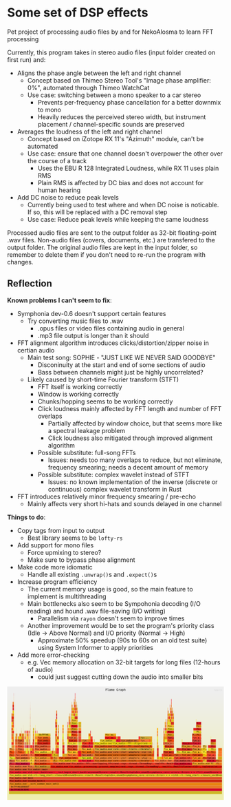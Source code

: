 # Some set of DSP effects
Pet project of processing audio files by and for NekoAlosma to learn FFT processing

Currently, this program takes in stereo audio files (input folder created on first run) and:
* Aligns the phase angle between the left and right channel
  * Concept based on Thimeo Stereo Tool's "Image phase amplifier: 0%", automated through Thimeo WatchCat
  * Use case: switching between a mono speaker to a car stereo
    * Prevents per-frequency phase cancellation for a better downmix to mono
    * Heavily reduces the perceived stereo width, but instrument placement / channel-specific sounds are preserved
* Averages the loudness of the left and right channel
  * Concept based on iZotope RX 11's "Azimuth" module, can't be automated
  * Use case: ensure that one channel doesn't overpower the other over the course of a track
    * Uses the EBU R 128 Integrated Loudness, while RX 11 uses plain RMS
    * Plain RMS is affected by DC bias and does not account for human hearing
* Add DC noise to reduce peak levels
  * Currently being used to test where and when DC noise is noticable. If so, this will be replaced with a DC removal step
  * Use case: Reduce peak levels while keeping the same loudness

Processed audio files are sent to the output folder as 32-bit floating-point .wav files. Non-audio files (covers, documents, etc.) are transfered to the output folder. The original audio files are kept in the input folder, so remember to delete them if you don't need to re-run the program with changes.

## Reflection
__Known problems I can't seem to fix__:
* Symphonia dev-0.6 doesn't support certain features
  * Try converting music files to .wav
    * .opus files or video files containing audio in general
    * .mp3 file output is longer than it should
* FFT alignment algorithm introduces clicks/distortion/zipper noise in certian audio
  * Main test song: SOPHIE - "JUST LIKE WE NEVER SAID GOODBYE"
    * Disconinuity at the start and end of some sections of audio
    * Bass between channels might just be highly uncorrelated?
  * Likely caused by short-time Fourier transform (STFT)
    * FFT itself is working correctly
    * Window is working correctly
    * Chunks/hopping seems to be working correctly
    * Click loudness mainly affected by FFT length and number of FFT overlaps
      * Partially affected by window choice, but that seems more like a spectral leakage problem
      * Click loudness also mitigated through improved alignment algorithm
    * Possible substitute: full-song FFTs
      * Issues: needs too many overlaps to reduce, but not eliminate, frequency smearing; needs a decent amount of memory
    * Possible substitute: complex wavelet instead of STFT
      * Issues: no known implementation of the inverse (discrete or continuous) complex wavelet transform in Rust
* FFT introduces relatively minor frequency smearing / pre-echo
  * Mainly affects very short hi-hats and sounds delayed in one channel

__Things to do__:
* Copy tags from input to output
  * Best library seems to be `lofty-rs`
* Add support for mono files
  * Force upmixing to stereo?
  * Make sure to bypass phase alignment
* Make code more idiomatic
  * Handle all existing `.unwrap()`s and `.expect()`s
* Increase program efficiency
  * The current memory usage is good, so the main feature to implement is multithreading
  * Main bottlenecks also seem to be Sympohonia decoding (I/O reading) and hound .wav file-saving (I/O writing)
    * Parallelism via `rayon` doesn't seem to improve times
  * Another improvement would be to set the program's priority class (Idle -> Above Normal) and I/O priority (Normal -> High)
    * Approximate 50% speedup (90s to 60s on an old test suite) using System Informer to apply priorities
* Add more error-checking
  * e.g. Vec memory allocation on 32-bit targets for long files (12-hours of audio)
    * could just suggest cutting down the audio into smaller bits

![flamegraph](flamegraph.svg)
